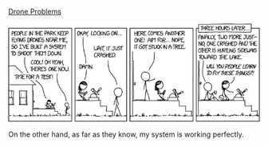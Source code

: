 [Drone Problems](https://xkcd.com/1846)

![Drone Problems](./random_comic.png)

On the other hand, as far as they know, my system is working perfectly.

